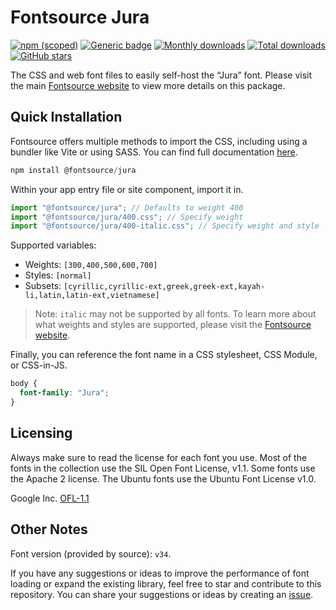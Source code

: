 # Fontsource Jura

[![npm (scoped)](https://img.shields.io/npm/v/@fontsource/jura?color=brightgreen)](https://www.npmjs.com/package/@fontsource/jura) [![Generic badge](https://img.shields.io/badge/fontsource-passing-brightgreen)](https://github.com/fontsource/fontsource) [![Monthly downloads](https://badgen.net/npm/dm/@fontsource/jura)](https://github.com/fontsource/fontsource) [![Total downloads](https://badgen.net/npm/dt/@fontsource/jura)](https://github.com/fontsource/fontsource) [![GitHub stars](https://img.shields.io/github/stars/fontsource/fontsource.svg?style=social&label=Star)](https://github.com/fontsource/fontsource/stargazers)

The CSS and web font files to easily self-host the “Jura” font. Please visit the main [Fontsource website](https://fontsource.org/fonts/jura) to view more details on this package.

## Quick Installation

Fontsource offers multiple methods to import the CSS, including using a bundler like Vite or using SASS. You can find full documentation [here](https://fontsource.org/docs/getting-started/introduction).

```javascript
npm install @fontsource/jura
```

Within your app entry file or site component, import it in.

```javascript
import "@fontsource/jura"; // Defaults to weight 400
import "@fontsource/jura/400.css"; // Specify weight
import "@fontsource/jura/400-italic.css"; // Specify weight and style
```

Supported variables:
- Weights: `[300,400,500,600,700]`
- Styles: `[normal]`
- Subsets: `[cyrillic,cyrillic-ext,greek,greek-ext,kayah-li,latin,latin-ext,vietnamese]`

> Note: `italic` may not be supported by all fonts. To learn more about what weights and styles are supported, please visit the [Fontsource website](https://fontsource.org/fonts/jura).

Finally, you can reference the font name in a CSS stylesheet, CSS Module, or CSS-in-JS.

```css
body {
  font-family: "Jura";
}
```

## Licensing
Always make sure to read the license for each font you use. Most of the fonts in the collection use the SIL Open Font License, v1.1. Some fonts use the Apache 2 license. The Ubuntu fonts use the Ubuntu Font License v1.0.

Google Inc.
[OFL-1.1](http://scripts.sil.org/OFL)

## Other Notes
Font version (provided by source): `v34`.

If you have any suggestions or ideas to improve the performance of font loading or expand the existing library, feel free to star and contribute to this repository. You can share your suggestions or ideas by creating an [issue](https://github.com/fontsource/fontsource/issues).